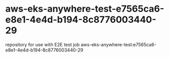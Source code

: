 # aws-eks-anywhere-test-e7565ca6-e8e1-4e4d-b194-8c8776003440-29
repository for use with E2E test job aws-eks-anywhere-test:e7565ca6-e8e1-4e4d-b194-8c8776003440-29
